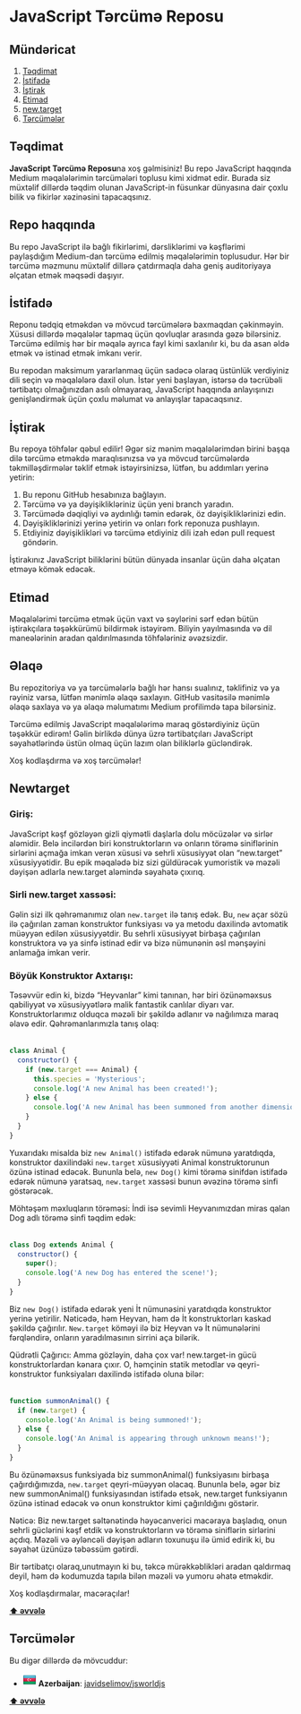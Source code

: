 # JavaScript Tərcümə Reposu

## Mündəricat

1. [Təqdimat](#təqdimat)
2. [İstifadə](#istifadə)
3. [İştirak](#iştirak)
4. [Etimad](#etimad)
5. [new.target](#newtarget)
6. [Tərcümələr](#tərcümələr)

## Təqdimat

**JavaScript Tərcümə Reposu**na xoş gəlmisiniz! Bu repo JavaScript haqqında Medium məqalələrimin tərcümələri toplusu kimi xidmət edir. Burada siz müxtəlif dillərdə təqdim olunan JavaScript-in füsunkar dünyasına dair çoxlu bilik və fikirlər xəzinəsini tapacaqsınız.

## Repo haqqında

Bu repo JavaScript ilə bağlı fikirlərimi, dərsliklərimi və kəşflərimi paylaşdığım Medium-dan tərcümə edilmiş məqalələrimin toplusudur. Hər bir tərcümə məzmunu müxtəlif dillərə çatdırmaqla daha geniş auditoriyaya əlçatan etmək məqsədi daşıyır.

## İstifadə

Reponu tədqiq etməkdən və mövcud tərcümələrə baxmaqdan çəkinməyin. Xüsusi dillərdə məqalələr tapmaq üçün qovluqlar arasında gəzə bilərsiniz. Tərcümə edilmiş hər bir məqalə ayrıca fayl kimi saxlanılır ki, bu da asan əldə etmək və istinad etmək imkanı verir.

Bu repodan maksimum yararlanmaq üçün sadəcə olaraq üstünlük verdiyiniz dili seçin və məqalələrə daxil olun. İstər yeni başlayan, istərsə də təcrübəli tərtibatçı olmağınızdan asılı olmayaraq, JavaScript haqqında anlayışınızı genişləndirmək üçün çoxlu məlumat və anlayışlar tapacaqsınız.

## İştirak

Bu repoya töhfələr qəbul edilir! Əgər siz mənim məqalələrimdən birini başqa dilə tərcümə etməkdə maraqlısınızsa və ya mövcud tərcümələrdə təkmilləşdirmələr təklif etmək istəyirsinizsə, lütfən, bu addımları yerinə yetirin:

1. Bu reponu GitHub hesabınıza bağlayın.
2. Tərcümə və ya dəyişiklikləriniz üçün yeni branch yaradın.
3. Tərcümədə dəqiqliyi və aydınlığı təmin edərək, öz dəyişikliklərinizi edin.
4. Dəyişikliklərinizi yerinə yetirin və onları fork reponuza pushlayın.
5. Etdiyiniz dəyişiklikləri və tərcümə etdiyiniz dili izah edən pull request göndərin.

İştirakınız JavaScript biliklərini bütün dünyada insanlar üçün daha əlçatan etməyə kömək edəcək.

## Etimad

Məqalələrimi tərcümə etmək üçün vaxt və səylərini sərf edən bütün iştirakçılara təşəkkürümü bildirmək istəyirəm. Biliyin yayılmasında və dil maneələrinin aradan qaldırılmasında töhfələriniz əvəzsizdir.

## Əlaqə

Bu repozitoriya və ya tərcümələrlə bağlı hər hansı sualınız, təklifiniz və ya rəyiniz varsa, lütfən mənimlə əlaqə saxlayın. GitHub vasitəsilə mənimlə əlaqə saxlaya və ya əlaqə məlumatımı Medium profilimdə tapa bilərsiniz.

Tərcümə edilmiş JavaScript məqalələrimə maraq göstərdiyiniz üçün təşəkkür edirəm! Gəlin birlikdə dünya üzrə tərtibatçıları JavaScript səyahətlərində üstün olmaq üçün lazım olan biliklərlə gücləndirək.

Xoş kodlaşdırma və xoş tərcümələr!

## Newtarget

### Giriş:

JavaScript kəşf gözləyən gizli qiymətli daşlarla dolu möcüzələr və sirlər aləmidir. Belə incilərdən biri konstruktorların və onların törəmə siniflərinin sirlərini açmağa imkan verən xüsusi və sehrli xüsusiyyət olan “new.target” xüsusiyyətidir. Bu epik məqalədə biz sizi güldürəcək yumoristik və məzəli dəyişən adlarla new.target aləmində səyahətə çıxırıq.

### Sirli new.target xassəsi:

Gəlin sizi ilk qəhrəmanımız olan `new.target` ilə tanış edək. Bu, `new` açar sözü ilə çağırılan zaman konstruktor funksiyası və ya metodu daxilində avtomatik müəyyən edilən xüsusiyyətdir. Bu sehrli xüsusiyyət birbaşa çağırılan konstruktora və ya sinfə istinad edir və bizə nümunənin əsl mənşəyini anlamağa imkan verir.

### Böyük Konstruktor Axtarışı:

Təsəvvür edin ki, bizdə “Heyvanlar” kimi tanınan, hər biri özünəməxsus qabiliyyət və xüsusiyyətlərə malik fantastik canlılar diyarı var. Konstruktorlarımız olduqca məzəli bir şəkildə adlanır və nağılımıza maraq əlavə edir. Qəhrəmanlarımızla tanış olaq:

```js

class Animal {
  constructor() {
    if (new.target === Animal) {
      this.species = 'Mysterious';
      console.log('A new Animal has been created!');
    } else {
      console.log('A new Animal has been summoned from another dimension!');
    }
  }
}
```

Yuxarıdakı misalda biz `new Animal()` istifadə edərək nümunə yaratdıqda, konstruktor daxilindəki `new.target` xüsusiyyəti Animal konstruktorunun özünə istinad edəcək. Bununla belə, `new Dog()` kimi törəmə sinifdən istifadə edərək nümunə yaratsaq, `new.target` xassəsi bunun əvəzinə törəmə sinfi göstərəcək.

Möhtəşəm məxluqların törəməsi:
İndi isə sevimli Heyvanımızdan miras qalan Dog adlı törəmə sinfi təqdim edək:

```js

class Dog extends Animal {
  constructor() {
    super();
    console.log('A new Dog has entered the scene!');
  }
}
```

Biz `new Dog()` istifadə edərək yeni İt nümunəsini yaratdıqda konstruktor yerinə yetirilir. Nəticədə, həm Heyvan, həm də İt konstruktorları kaskad şəkildə çağırılır. `New.target` köməyi ilə biz Heyvan və İt nümunələrini fərqləndirə, onların yaradılmasının sirrini aça bilərik.

Qüdrətli Çağırıcı:
Amma gözləyin, daha çox var! new.target-in gücü konstruktorlardan kənara çıxır. O, həmçinin statik metodlar və qeyri-konstruktor funksiyaları daxilində istifadə oluna bilər:




```js

function summonAnimal() {
  if (new.target) {
    console.log('An Animal is being summoned!');
  } else {
    console.log('An Animal is appearing through unknown means!');
  }
}
```
Bu özünəməxsus funksiyada biz summonAnimal() funksiyasını birbaşa çağırdığımızda, `new.target` qeyri-müəyyən olacaq. Bununla belə, əgər biz new summonAnimal() funksiyasından istifadə etsək, new.target funksiyanın özünə istinad edəcək və onun konstruktor kimi çağırıldığını göstərir.

Nəticə:
Biz new.target səltənətində həyəcanverici macəraya başladıq, onun sehrli güclərini kəşf etdik və konstruktorların və törəmə siniflərin sirlərini açdıq. Məzəli və əyləncəli dəyişən adların toxunuşu ilə ümid edirik ki, bu səyahət üzünüzə təbəssüm gətirdi.

Bir tərtibatçı olaraq,unutmayın ki bu, təkcə mürəkkəblikləri aradan qaldırmaq deyil, həm də kodumuzda tapıla bilən məzəli və yumoru əhatə etməkdir. 

Xoş kodlaşdırmalar, macəraçılar!

**[⬆ əvvələ](#Mündəricat)**

## Tərcümələr

Bu digər dillərdə də mövcuddur:

- ![az](https://raw.githubusercontent.com/gosquared/flags/master/flags/flags/shiny/24/Azerbaijan.png) **Azerbaijan**: [javidselimov/jsworldjs](https://github.com/javidselimov/jsworldjs)

**[⬆ əvvələ](#Mündəricat)**


